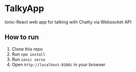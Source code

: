 # TalkyApp
Ionic-React web app for talking with Chatty via Websocket API

## How to run
1. Clone this repo
2. Run `npm install`
3. Run `ionic serve`
4. Open `http://localhost:8100/` in your browser
